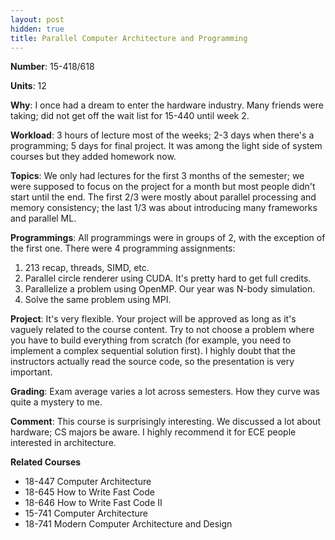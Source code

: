 ```yaml
---
layout: post
hidden: true
title: Parallel Computer Architecture and Programming
---
```

**Number**: 15-418/618

**Units**: 12

**Why**: I once had a dream to enter the hardware industry. Many friends were taking; did not get off the wait list for 15-440 until week 2. 

**Workload**: 3 hours of lecture most of the weeks; 2-3 days when there's a programming; 5 days for final project. It was among the light side of system courses but they added homework now.

**Topics**: We only had lectures for the first 3 months of the semester; we were supposed to focus on the project for a month but most people didn't start until the end. The first 2/3 were mostly about parallel processing and memory consistency; the last 1/3 was about introducing many frameworks and parallel ML.

**Programmings**: All programmings were in groups of 2, with the exception of the first one. There were 4 programming assignments:
1. 213 recap, threads, SIMD, etc.
2. Parallel circle renderer using CUDA. It's pretty hard to get full credits.
3. Parallelize a problem using OpenMP. Our year was N-body simulation. 
4. Solve the same problem using MPI.

**Project**: It's very flexible. Your project will be approved as long as it's vaguely related to the course content. Try to not choose a problem where you have to build everything from scratch (for example, you need to implement a complex sequential solution first). I highly doubt that the instructors actually read the source code, so the presentation is very important. 

**Grading**: Exam average varies a lot across semesters. How they curve was quite a mystery to me. 

**Comment**: This course is surprisingly interesting. We discussed a lot about hardware; CS majors be aware. I highly recommend it for ECE people interested in architecture.

**Related Courses**
* 18-447 Computer Architecture
* 18-645 How to Write Fast Code
* 18-646 How to Write Fast Code II
* 15-741 Computer Architecture
* 18-741 Modern Computer Architecture and Design
